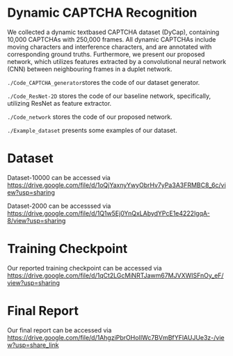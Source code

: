 # Dynamic CAPTCHA Recognition
We collected a dynamic textbased CAPTCHA dataset (DyCap), containing 10,000 CAPTCHAs with 250,000 frames. All dynamic CAPTCHAs include moving characters and interference characters, and are annotated with corresponding ground truths. Furthermore, we present our proposed network, which utilizes features extracted by a convolutional neural network (CNN) between neighbouring frames in a duplet network.

```./Code_CAPTCHA_generator```stores the code of our dataset generator.

```./Code_ResNet-2D``` stores the code of our baseline network, specifically, utilizing ResNet as feature extractor.

```./Code_network``` stores the code of our proposed network.

```./Example_dataset``` presents some examples of our dataset.

# Dataset
Dataset-10000 can be accessed via https://drive.google.com/file/d/1oQjYaxnyYwyObrHv7yPa3A3FRMBC8_6c/view?usp=sharing

Dataset-2000 can be accesssed via https://drive.google.com/file/d/1Q1w5Ej0YnQxLAbydYPcE1e4222lgqA-8/view?usp=sharing

# Training Checkpoint
Our reported training checkpoint can be accessed via https://drive.google.com/file/d/1qCt2LGcMiNRTJawm67MJVXWISFnOy_eF/view?usp=sharing

# Final Report
Our final report can be accessed via https://drive.google.com/file/d/1AhgziPbrOHoIIWc7BVmBfYFlAUJUe3z-/view?usp=share_link
